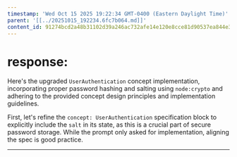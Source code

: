 ```yaml
---
timestamp: 'Wed Oct 15 2025 19:22:34 GMT-0400 (Eastern Daylight Time)'
parent: '[[../20251015_192234.6fc7b064.md]]'
content_id: 91274bcd2a48b31102d39a246ac732afe14e120e8cce81d90537ea844e36aded
---
```


# response:

Here's the upgraded `UserAuthentication` concept implementation, incorporating proper password hashing and salting using `node:crypto` and adhering to the provided concept design principles and implementation guidelines.

First, let's refine the `concept: UserAuthentication` specification block to explicitly include the `salt` in its state, as this is a crucial part of secure password storage. While the prompt only asked for implementation, aligning the spec is good practice.

***
